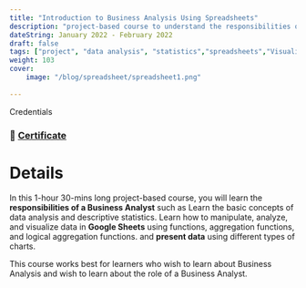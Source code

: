```yaml
---
title: "Introduction to Business Analysis Using Spreadsheets"
description: "project-based course to understand the responsibilities of a Business Analyst such as learn the basic concepts of data analysis and descriptive statistics using **Google Sheets**."
dateString: January 2022 - February 2022
draft: false
tags: ["project", "data analysis", "statistics","spreadsheets","Visualisation", "googl Sheets", "analysis"]
weight: 103
cover:
    image: "/blog/spreadsheet/spreadsheet1.png"
    
---
```

Credentials
### 🔗 [Certificate](https://drive.google.com/file/d/18Ds0CuA254pcym9rpn22Ye9O3-ygf40A/view?usp=sharing)
# Details

In this 1-hour 30-mins long project-based course, you will learn the **responsibilities of a Business Analyst** such as Learn the basic concepts of data analysis and descriptive statistics. Learn how to manipulate, analyze, and visualize data in  **Google Sheets** using functions, aggregation functions, and logical aggregation functions. and **present data** using different types of charts.

This course works best for learners who wish to learn about Business Analysis and wish to learn about the role of a Business Analyst.

